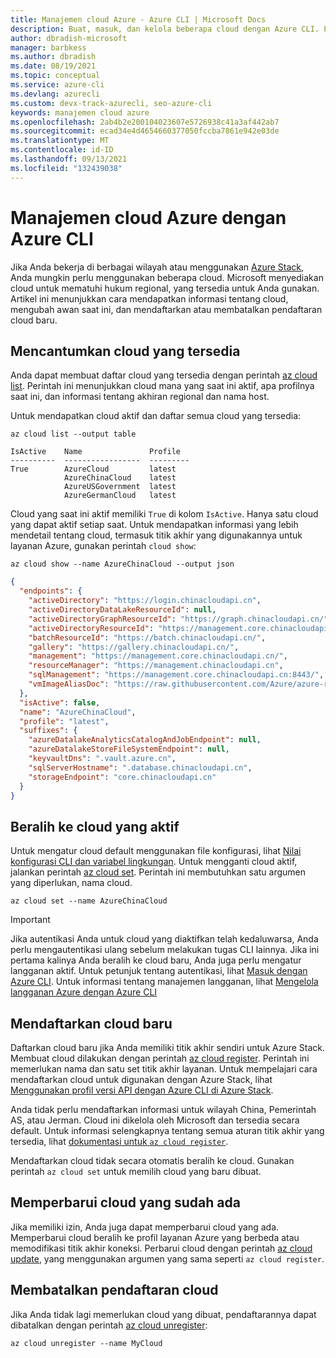 ```yaml
---
title: Manajemen cloud Azure - Azure CLI | Microsoft Docs
description: Buat, masuk, dan kelola beberapa cloud dengan Azure CLI. Pelajari cara mendapatkan informasi tentang cloud, mengubah cloud saat ini, dan mendaftarkan/membatalkan pendaftaran cloud baru.
author: dbradish-microsoft
manager: barbkess
ms.author: dbradish
ms.date: 08/19/2021
ms.topic: conceptual
ms.service: azure-cli
ms.devlang: azurecli
ms.custom: devx-track-azurecli, seo-azure-cli
keywords: manajemen cloud azure
ms.openlocfilehash: 2ab4b2e200104023607e5726938c41a3af442ab7
ms.sourcegitcommit: ecad34e4d4654660377050fccba7861e942e03de
ms.translationtype: MT
ms.contentlocale: id-ID
ms.lasthandoff: 09/13/2021
ms.locfileid: "132439038"
---
```

# <a name="azure-cloud-management-with-the-azure-cli"></a>Manajemen cloud Azure dengan Azure CLI

Jika Anda bekerja di berbagai wilayah atau menggunakan [Azure Stack](/azure/azure-stack/user/), Anda mungkin perlu menggunakan beberapa cloud. Microsoft menyediakan cloud untuk mematuhi hukum regional, yang tersedia untuk Anda gunakan. Artikel ini menunjukkan cara mendapatkan informasi tentang cloud, mengubah awan saat ini, dan mendaftarkan atau membatalkan pendaftaran cloud baru.

## <a name="list-available-clouds"></a>Mencantumkan cloud yang tersedia

Anda dapat membuat daftar cloud yang tersedia dengan perintah [az cloud list](/cli/azure/cloud#az_cloud_list). Perintah ini menunjukkan cloud mana yang saat ini aktif, apa profilnya saat ini, dan informasi tentang akhiran regional dan nama host.

Untuk mendapatkan cloud aktif dan daftar semua cloud yang tersedia:

```azurecli-interactive
az cloud list --output table
```

```output
IsActive    Name               Profile
----------  -----------------  ---------
True        AzureCloud         latest
            AzureChinaCloud    latest
            AzureUSGovernment  latest
            AzureGermanCloud   latest
```

Cloud yang saat ini aktif memiliki `True` di kolom `IsActive`. Hanya satu cloud yang dapat aktif setiap saat. Untuk mendapatkan informasi yang lebih mendetail tentang cloud, termasuk titik akhir yang digunakannya untuk layanan Azure, gunakan perintah `cloud show`:

```azurecli-interactive
az cloud show --name AzureChinaCloud --output json
```

```json
{
  "endpoints": {
    "activeDirectory": "https://login.chinacloudapi.cn",
    "activeDirectoryDataLakeResourceId": null,
    "activeDirectoryGraphResourceId": "https://graph.chinacloudapi.cn/",
    "activeDirectoryResourceId": "https://management.core.chinacloudapi.cn/",
    "batchResourceId": "https://batch.chinacloudapi.cn/",
    "gallery": "https://gallery.chinacloudapi.cn/",
    "management": "https://management.core.chinacloudapi.cn/",
    "resourceManager": "https://management.chinacloudapi.cn",
    "sqlManagement": "https://management.core.chinacloudapi.cn:8443/",
    "vmImageAliasDoc": "https://raw.githubusercontent.com/Azure/azure-rest-api-specs/master/arm-compute/quickstart-templates/aliases.json"
  },
  "isActive": false,
  "name": "AzureChinaCloud",
  "profile": "latest",
  "suffixes": {
    "azureDatalakeAnalyticsCatalogAndJobEndpoint": null,
    "azureDatalakeStoreFileSystemEndpoint": null,
    "keyvaultDns": ".vault.azure.cn",
    "sqlServerHostname": ".database.chinacloudapi.cn",
    "storageEndpoint": "core.chinacloudapi.cn"
  }
}
```

## <a name="switch-the-active-cloud"></a>Beralih ke cloud yang aktif

Untuk mengatur cloud default menggunakan file konfigurasi, lihat [Nilai konfigurasi CLI dan variabel lingkungan](./azure-cli-configuration.md#cli-configuration-values-and-environment-variables).  Untuk mengganti cloud aktif, jalankan perintah [az cloud set](/cli/azure/cloud#az_cloud_set). Perintah ini membutuhkan satu argumen yang diperlukan, nama cloud.

```azurecli-interactive
az cloud set --name AzureChinaCloud
```

> [!IMPORTANT]
> Jika autentikasi Anda untuk cloud yang diaktifkan telah kedaluwarsa, Anda perlu mengautentikasi ulang sebelum melakukan tugas CLI lainnya. Jika ini pertama kalinya Anda beralih ke cloud baru, Anda juga perlu mengatur langganan aktif.
> Untuk petunjuk tentang autentikasi, lihat [Masuk dengan Azure CLI](authenticate-azure-cli.md). Untuk informasi tentang manajemen langganan, lihat [Mengelola langganan Azure dengan Azure CLI](manage-azure-subscriptions-azure-cli.md)

## <a name="register-a-new-cloud"></a>Mendaftarkan cloud baru

Daftarkan cloud baru jika Anda memiliki titik akhir sendiri untuk Azure Stack. Membuat cloud dilakukan dengan perintah [az cloud register](/cli/azure/cloud#az_cloud_register). Perintah ini memerlukan nama dan satu set titik akhir layanan. Untuk mempelajari cara mendaftarkan cloud untuk digunakan dengan Azure Stack, lihat [Menggunakan profil versi API dengan Azure CLI di Azure Stack](/azure/azure-stack/user/azure-stack-version-profiles-azurecli2#connect-to-azure-stack).

Anda tidak perlu mendaftarkan informasi untuk wilayah China, Pemerintah AS, atau Jerman. Cloud ini dikelola oleh Microsoft dan tersedia secara default.  Untuk informasi selengkapnya tentang semua aturan titik akhir yang tersedia, lihat [dokumentasi untuk `az cloud register`](/cli/azure/cloud#az_cloud_register).

Mendaftarkan cloud tidak secara otomatis beralih ke cloud. Gunakan perintah `az cloud set` untuk memilih cloud yang baru dibuat.

## <a name="update-an-existing-cloud"></a>Memperbarui cloud yang sudah ada

Jika memiliki izin, Anda juga dapat memperbarui cloud yang ada. Memperbarui cloud beralih ke profil layanan Azure yang berbeda atau memodifikasi titik akhir koneksi.
Perbarui cloud dengan perintah [az cloud update](/cli/azure/cloud#az_cloud_update), yang menggunakan argumen yang sama seperti `az cloud register`.

## <a name="unregister-a-cloud"></a>Membatalkan pendaftaran cloud

Jika Anda tidak lagi memerlukan cloud yang dibuat, pendaftarannya dapat dibatalkan dengan perintah [az cloud unregister](/cli/azure/cloud#az_cloud_unregister):

```azurecli-interactive
az cloud unregister --name MyCloud
```

